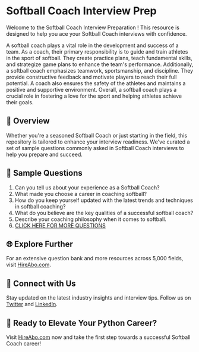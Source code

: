 # Softball Coach Interview Prep

Welcome to the Softball Coach Interview Preparation ! This resource is designed to help you ace your Softball Coach interviews with confidence.

A softball coach plays a vital role in the development and success of a team. As a coach, their primary responsibility is to guide and train athletes in the sport of softball. They create practice plans, teach fundamental skills, and strategize game plans to enhance the team's performance. Additionally, a softball coach emphasizes teamwork, sportsmanship, and discipline. They provide constructive feedback and motivate players to reach their full potential. A coach also ensures the safety of the athletes and maintains a positive and supportive environment. Overall, a softball coach plays a crucial role in fostering a love for the sport and helping athletes achieve their goals.

## 🚀 Overview

Whether you're a seasoned Softball Coach or just starting in the field, this repository is tailored to enhance your interview readiness. We've curated a set of sample questions commonly asked in Softball Coach interviews to help you prepare and succeed.

## 📝 Sample Questions

1. Can you tell us about your experience as a Softball Coach?
2. What made you choose a career in coaching softball?
3. How do you keep yourself updated with the latest trends and techniques in softball coaching?
4. What do you believe are the key qualities of a successful softball coach?
5. Describe your coaching philosophy when it comes to softball.
6. [CLICK HERE FOR MORE QUESTIONS](https://hireabo.com/job/15_0_11/Softball%20Coach)

## 🌐 Explore Further

For an extensive question bank and more resources across 5,000 fields, visit [HireAbo.com](https://www.hireabo.com).

## 📱 Connect with Us

Stay updated on the latest industry insights and interview tips. Follow us on [Twitter](https://twitter.com/hireabo) and [LinkedIn](https://www.linkedin.com/in/hire-abo-3609972a8/).

## 🚀 Ready to Elevate Your Python Career?

Visit [HireAbo.com](https://www.hireabo.com) now and take the first step towards a successful Softball Coach career!